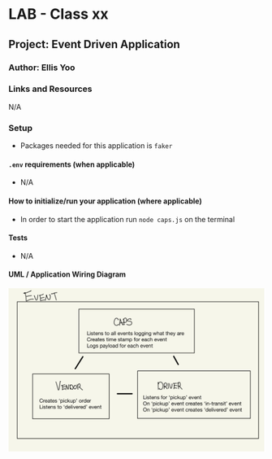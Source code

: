 # LAB - Class xx

## Project: Event Driven Application

### Author: Ellis Yoo

### Links and Resources
<!-- 
- [ci/cd](http://xyz.com) (GitHub Actions)
- [back-end server url](http://xyz.com) (when applicable)
- [front-end application](http://xyz.com) (when applicable) -->
N/A
### Setup
- Packages needed for this application is `faker`

#### `.env` requirements (when applicable)

- N/A
<!-- i.e.

- `PORT` - Port Number
- `MONGODB_URI` - URL to the running mongo instance/db -->

#### How to initialize/run your application (where applicable)

- In order to start the application run `node caps.js` on the terminal

#### Tests
<!-- 
- How do you run tests?
- Any tests of note?
- Describe any tests that you did not complete, skipped, etc -->
- N/A
#### UML / Application Wiring Diagram

![](./img/event_uml.jpeg)